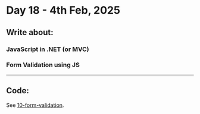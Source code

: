 # Day 18 - 4th Feb, 2025

## Write about:

### JavaScript in .NET (or MVC)

### Form Validation using JS

---

## Code:

See [10-form-validation](../applications/10-form-validation/).